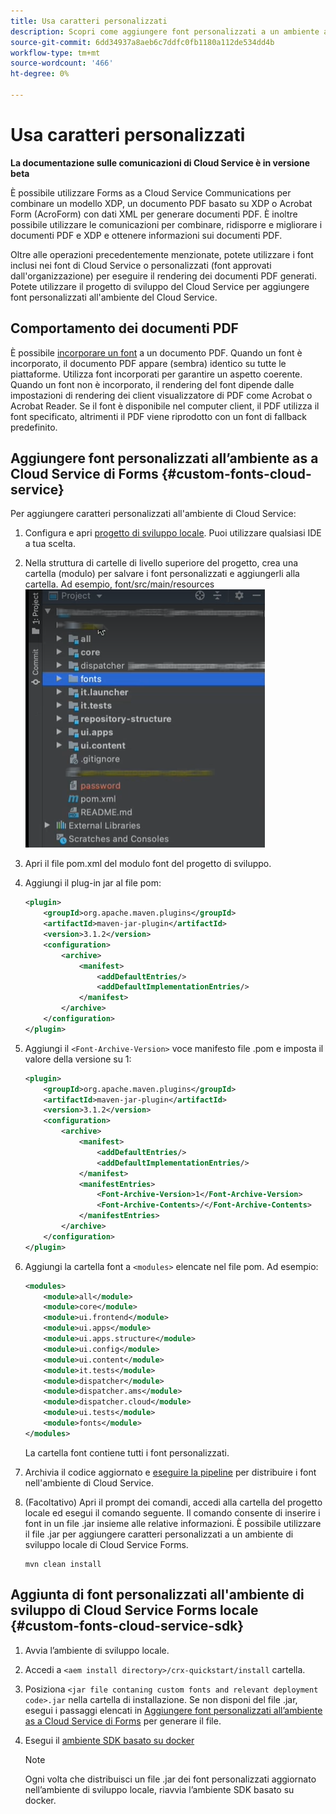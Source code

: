 ```yaml
---
title: Usa caratteri personalizzati
description: Scopri come aggiungere font personalizzati a un ambiente as a Cloud Service di Forms.
source-git-commit: 6dd34937a8aeb6c7ddfc0fb1180a112de534dd4b
workflow-type: tm+mt
source-wordcount: '466'
ht-degree: 0%

---
```


# Usa caratteri personalizzati

**La documentazione sulle comunicazioni di Cloud Service è in versione beta**

È possibile utilizzare Forms as a Cloud Service Communications per combinare un modello XDP, un documento PDF basato su XDP o Acrobat Form (AcroForm) con dati XML per generare documenti PDF. È inoltre possibile utilizzare le comunicazioni per combinare, ridisporre e migliorare i documenti PDF e XDP e ottenere informazioni sui documenti PDF.

Oltre alle operazioni precedentemente menzionate, potete utilizzare i font inclusi nei font di Cloud Service o personalizzati (font approvati dall&#39;organizzazione) per eseguire il rendering dei documenti PDF generati. Potete utilizzare il progetto di sviluppo del Cloud Service per aggiungere font personalizzati all&#39;ambiente del Cloud Service.

## Comportamento dei documenti PDF

È possibile [incorporare un font](https://adobedocs.github.io/experience-manager-forms-cloud-service-developer-reference/references/output-sync/#tag/PrintedOutputOptions) a un documento PDF. Quando un font è incorporato, il documento PDF appare (sembra) identico su tutte le piattaforme. Utilizza font incorporati per garantire un aspetto coerente. Quando un font non è incorporato, il rendering del font dipende dalle impostazioni di rendering dei client visualizzatore di PDF come Acrobat o Acrobat Reader. Se il font è disponibile nel computer client, il PDF utilizza il font specificato, altrimenti il PDF viene riprodotto con un font di fallback predefinito.

## Aggiungere font personalizzati all’ambiente as a Cloud Service di Forms {#custom-fonts-cloud-service}

Per aggiungere caratteri personalizzati all&#39;ambiente di Cloud Service:

1. Configura e apri [progetto di sviluppo locale](setup-local-development-environment.md). Puoi utilizzare qualsiasi IDE a tua scelta.
1. Nella struttura di cartelle di livello superiore del progetto, crea una cartella (modulo) per salvare i font personalizzati e aggiungerli alla cartella. Ad esempio, font/src/main/resources
   ![Cartella Fonts](assets/fonts.png)

1. Apri il file pom.xml del modulo font del progetto di sviluppo.
1. Aggiungi il plug-in jar al file pom:

   ```xml
   <plugin>
       <groupId>org.apache.maven.plugins</groupId>
       <artifactId>maven-jar-plugin</artifactId>
       <version>3.1.2</version>
       <configuration>
           <archive>
               <manifest>
                   <addDefaultEntries/>
                   <addDefaultImplementationEntries/>
               </manifest>
           </archive>
       </configuration>
   </plugin>
   ```

1. Aggiungi il `<Font-Archive-Version>` voce manifesto file .pom e imposta il valore della versione su 1:

   ```xml
   <plugin>
       <groupId>org.apache.maven.plugins</groupId>
       <artifactId>maven-jar-plugin</artifactId>
       <version>3.1.2</version>
       <configuration>
           <archive>
               <manifest>
                   <addDefaultEntries/>
                   <addDefaultImplementationEntries/>
               </manifest>
               <manifestEntries>
                   <Font-Archive-Version>1</Font-Archive-Version>
                   <Font-Archive-Contents>/</Font-Archive-Contents>
               </manifestEntries> 
           </archive>
       </configuration>
   </plugin>
   ```

1. Aggiungi la cartella font a `<modules>` elencate nel file pom. Ad esempio:

   ```xml
   <modules>
       <module>all</module>
       <module>core</module>
       <module>ui.frontend</module>
       <module>ui.apps</module>
       <module>ui.apps.structure</module>
       <module>ui.config</module>
       <module>ui.content</module>
       <module>it.tests</module>
       <module>dispatcher</module>
       <module>dispatcher.ams</module>
       <module>dispatcher.cloud</module>
       <module>ui.tests</module>
       <module>fonts</module>
   </modules>
   ```

   La cartella font contiene tutti i font personalizzati.

1. Archivia il codice aggiornato e [eseguire la pipeline](/help/implementing/cloud-manager/deploy-code.md) per distribuire i font nell&#39;ambiente di Cloud Service.

1. (Facoltativo) Apri il prompt dei comandi, accedi alla cartella del progetto locale ed esegui il comando seguente. Il comando consente di inserire i font in un file .jar insieme alle relative informazioni. È possibile utilizzare il file .jar per aggiungere caratteri personalizzati a un ambiente di sviluppo locale di Cloud Service Forms.

   ```shell
   mvn clean install
   ```

## Aggiunta di font personalizzati all&#39;ambiente di sviluppo di Cloud Service Forms locale {#custom-fonts-cloud-service-sdk}

1. Avvia l’ambiente di sviluppo locale.
1. Accedi a `<aem install directory>/crx-quickstart/install` cartella.
1. Posiziona `<jar file contaning custom fonts and relevant deployment code>.jar` nella cartella di installazione. Se non disponi del file .jar, esegui i passaggi elencati in [Aggiungere font personalizzati all’ambiente as a Cloud Service di Forms](#custom-fonts-cloud-service) per generare il file.
1. Esegui il [ambiente SDK basato su docker](setup-local-development-environment.md#docker-microservices)


   >[!NOTE]
   >
   >Ogni volta che distribuisci un file .jar dei font personalizzati aggiornato nell’ambiente di sviluppo locale, riavvia l’ambiente SDK basato su docker.
